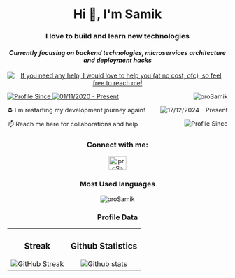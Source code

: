 <div align="center">
    
# Hi 👋, I'm Samik
### **I love to build and learn new technologies**
#### *Currently focusing on backend technologies, microservices architecture and deployment hacks*
<p>
    <a href="https://linkedin.com/in/proSamik">
      <img src="https://img.shields.io/badge/If_you_need_any_help,_I_would_love_to_help_you_(at_no_cost,_ofc),_so_feel_free_to_reach_me!-black" alt="If you need any help, I would love to help you (at no cost, ofc), so feel free to reach me!" />
    </a>
  </p>
</div>

<div>
  <!-- About me -->
  <p>
    <a href="https://linkedin.com/in/proSamik">
      <img src="https://img.shields.io/badge/Profile%20Since-red" alt="Profile Since" />
    </a>
    <a href="https://linkedin.com/in/proSamik">
      <img src="https://img.shields.io/badge/01--Nov--2020-grey" alt="01/11/2020 - Present" />
    </a>
    <a href="https://linkedin.com/in/proSamik">
      <img align="right" src="https://komarev.com/ghpvc/?username=proSamik&label=Profile%20views&color=2363F7&style=flat" alt="proSamik" />
    </a>
  </p>

  <p>
    ♻️ I'm restarting my development journey again!
    <a href="https://linkedin.com/in/proSamik">
      <img align="right" src="https://img.shields.io/badge/17--Dec--2024-Present-red" alt="17/12/2024 - Present" />
    </a>
  </p>

  <p>
    📫 Reach me here for collaborations and help
    <a href="mailto:dev.samikc@gmail.com">
      <img align="right" src="https://img.shields.io/badge/dev.samikc@gmail.com-red" alt="Profile Since" />
    </a>
  </p>
</div>

<div>
  <!-- Social Media Links -->
  <h3 align="center">Connect with me:</h3>
  <p align="center">
    <a href="https://linkedin.com/in/proSamik" target="blank">
      <img align="center" src="https://raw.githubusercontent.com/rahuldkjain/github-profile-readme-generator/master/src/images/icons/Social/linked-in-alt.svg" alt="proSamik" height="30" width="40" />
    </a>
  </p>
</div>

<!-- Most Used languages -->
<div align="center">
  
### Most Used languages
  <p><img align="center" src="https://github-readme-stats.vercel.app/api/top-langs?username=proSamik&theme=react&show_icons=true&locale=en&layout=compact" alt="proSamik" /></p>
</div>

<div align="center">
  
### Profile Data
  <table border="0" style="border: none">
    <tr style="border: none">
      <td align="center" style="border: none">
        <h3>Streak</h3>
        <img src="https://git-hub-streak-stats.vercel.app?user=prosamik&theme=dark&border_radius=5&mode=weekly" alt="GitHub Streak" />
      </td>
      <td align="center" style="border: none">
        <h3>Github Statistics</h3>
        <img src="https://github-readme-stats.vercel.app/api?username=prosamik&theme=dark&show_icons=true&hide_border=false&count_private=true" alt="Github stats" />
      </td>
    </tr>
  </table>
</div>


<!-- Trophy 
<hr/>

<div align="center">
  <a align="center" href="https://github.com/ryo-ma/github-profile-trophy" title="Go to Source">
    <img align="center" width=100% src="https://github-profile-trophy.vercel.app/?username=proSamik&theme=onedark&column=7" alt="proSamik" />
  </a>
</div>
-->
